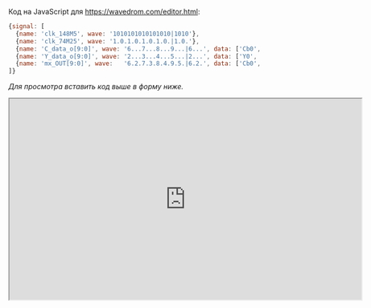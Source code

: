 Код на JavaScript для https://wavedrom.com/editor.html:


```javascript
{signal: [
  {name: 'clk_148M5', wave: '1010101010101010|1010'},
  {name: 'clk_74M25', wave: '1.0.1.0.1.0.1.0.|1.0.'},
  {name: 'C_data_o[9:0]', wave: '6...7...8...9...|6...', data: ['Cb0', 'Cr0','Cb1', 'Cr1', 'Cr959']},
  {name: 'Y_data_o[9:0]', wave: '2...3...4...5...|2...', data: ['Y0', 'Y1','Y2', 'Y3', 'Y1919']},
  {name: 'mx_OUT[9:0]', wave:   '6.2.7.3.8.4.9.5.|6.2.', data: ['Cb0', 'Y0','Cr0', 'Y1','Cb1', 'Y2','Cr1','Y3', 'Cr959', 'Y1919']},
]}
```
*Для просмотра вставить код выше в форму ниже.*
<iframe width="700" height="400" src="https://wavedrom.com/editor.html" name = "wavedrom scrolling="auto"> </iframe>